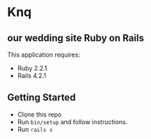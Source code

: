 Knq
================

our wedding site
Ruby on Rails
-------------

This application requires:

- Ruby 2.2.1
- Rails 4.2.1

Getting Started
---------------

- Clone this repo
- Run `bin/setup` and follow instructions.
- Run `rails s`
